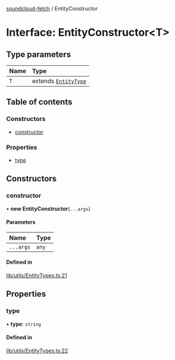 [soundcloud-fetch](../README.md) / EntityConstructor

# Interface: EntityConstructor<T\>

## Type parameters

| Name | Type |
| :------ | :------ |
| `T` | extends [`EntityType`](../README.md#entitytype) |

## Table of contents

### Constructors

- [constructor](EntityConstructor.md#constructor)

### Properties

- [type](EntityConstructor.md#type)

## Constructors

### constructor

• **new EntityConstructor**(`...args`)

#### Parameters

| Name | Type |
| :------ | :------ |
| `...args` | `any` |

#### Defined in

[lib/utils/EntityTypes.ts:21](https://github.com/patrickkfkan/soundcloud-fetch/blob/365f7b2/src/lib/utils/EntityTypes.ts#L21)

## Properties

### type

• **type**: `string`

#### Defined in

[lib/utils/EntityTypes.ts:22](https://github.com/patrickkfkan/soundcloud-fetch/blob/365f7b2/src/lib/utils/EntityTypes.ts#L22)
